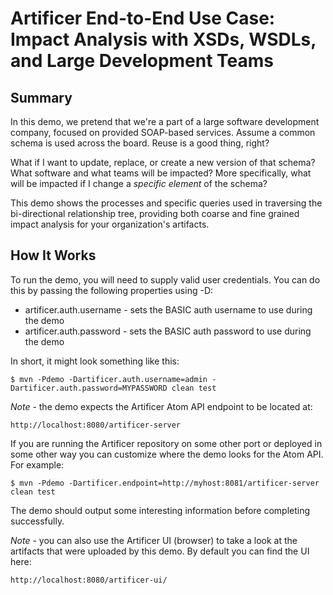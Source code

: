 # Artificer End-to-End Use Case: Impact Analysis with XSDs, WSDLs, and Large Development Teams

## Summary

In this demo, we pretend that we're a part of a large software development company, focused on provided
SOAP-based services.  Assume a common schema is used across the board.  Reuse is a good thing, right?

What if I want to update, replace, or create a new version of that schema?  What software and what teams will be
impacted?  More specifically, what will be impacted if I change a *specific element* of the schema?

This demo shows the processes and specific queries used in traversing the bi-directional relationship tree,
providing both coarse and fine grained impact analysis for your organization's artifacts.

## How It Works

To run the demo, you will need to supply valid user credentials.  You can do this
by passing the following properties using -D:

* artificer.auth.username - sets the BASIC auth username to use during the demo
* artificer.auth.password - sets the BASIC auth password to use during the demo

In short, it might look something like this:

	$ mvn -Pdemo -Dartificer.auth.username=admin -Dartificer.auth.password=MYPASSWORD clean test

*Note* - the demo expects the Artificer Atom API endpoint to be located at:

	http://localhost:8080/artificer-server

If you are running the Artificer repository on some other port or deployed in some other way
you can customize where the demo looks for the Atom API.  For example:

	$ mvn -Pdemo -Dartificer.endpoint=http://myhost:8081/artificer-server clean test

The demo should output some interesting information before completing successfully.

*Note* - you can also use the Artificer UI (browser) to take a look at the artifacts that were
uploaded by this demo.  By default you can find the UI here:

	http://localhost:8080/artificer-ui/
